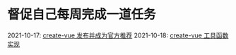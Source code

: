 # 督促自己每周完成一道任务

2021-10-17: [create-vue 发布并成为官方推荐](dailyTasks/create-vue-learning.md)
2021-10-18: [create-vue 工具函数实现](dailyTasks/create-vue-learning.md)
